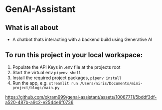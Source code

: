 # GenAI-Assistant


## What is all about
- A chatbot thats interacting with a backend build using Generative AI


## To run this project in your local workspace:
 1. Populate the API Keys in .env file at the projects root
 2. Start the virtual env `pipenv shell`
 3. Install the required project packages, `pipenv install`
 4. Run the app, e.g. `streamlit run /Users/niris/Documents/mini-project/blogs/main.py`




https://github.com/okram999/genai-assistant/assets/10067711/5bddf3df-a520-487b-a9c2-e2544e6f0736

